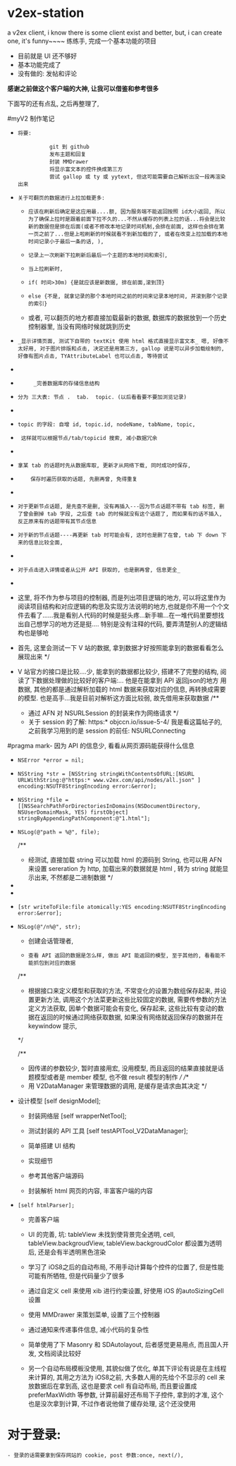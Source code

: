 # v2ex-station
a v2ex client, i know there is some client exist and better, but, i can create one, it's funny~~~~ 
练练手, 完成一个基本功能的项目
- 目前就是 UI 还不够好
- 基本功能完成了
- 没有做的: 发帖和评论

**感谢之前做这个客户端的大神, 让我可以借鉴和参考很多**




 下面写的还有点乱, 之后再整理了, 

#myV2 制作笔记

*     将要:

                git 到 github
                发布主题和回复
                封装 MMDrawer
                将显示富文本的控件换成第三方
                尝试 gallop 或 ty 或 yytext, 但这可能需要自己解析出没一段再渲染出来
                

*     关于可翻页的数据进行上拉加载更多:
    -     应该在刷新后确定是这应用最....额, 因为服务端不能返回按照 id大小返回, 所以为了确保上拉时是跟着前面下拉不久的...不然从缓存的列表上拉的话...将会是比较新的数据但是排在后面(或者不修改本地记录时间机制,会排在前面, 这样也会排在第一页之前了...但是上啦刷新的时候就看不到新加载的了, 或者在改变上拉加载的本地时间记录小于最后一条的话, ),
    -     记录上一次刷新下拉刷新后最后一个主题的本地时间和索引, 
    -     当上拉刷新时, 
    -     if( 时间>30m) {是就应该是新数据, 排在前面,滚到顶}
    -     else {不是, 就拿记录的那个本地时间之前的时间来记录本地时间, 并滚到那个记录的索引}

    - 或者, 可以翻页的地方都直接加载最新的数据, 数据库的数据放到一个历史控制器里, 当没有网络时候就跳到历史

*     _显示详情页面, 测试下自带的 textKit 使用 html 格式直接显示富文本_ 嗯, 好像不太好用, 对于图片排版和点击, 决定还是用第三方, gallop 说是可以异步加载绘制的, 好像有图片点击, TYAttributeLabel 也可以点击, 等待尝试
*     
*          _完善数据库的存储信息结构
*     分为 三大表: 节点 .  tab.  topic. (以后看看要不要加浏览记录)
*     
*     topic 的字段: 自增 id, topic.id, nodeName, tabName, topic,
*      这样就可以根据节点/tab/topicid 搜索, 减小数据冗余
*     
*     拿某 tab 的话题时先从数据库取, 更新才从网络下载, 同时成功时保存,
*         保存时遍历获取的话题, 先删再曾, 免得重复
*     
*     对于更新节点话题, 是先查不是删, 没有再插入---因为节点话题不带有 tab 标签, 删了曾会删掉 tab 字段, 之后查 tab 的时候就没有这个话题了, 而如果有的话不插入, 反正原来有的话题带有其节点信息
*     对于新的节点话题----再更新 tab 时可能会有, 这时也是删了在曾, tab 下 down 下来的信息比较全面,
*     
*     对于点击进入详情或者从公开 API 获取的, 也是删再曾, 信息更全_
*     

*   这里, 将不作为参与项目的控制器, 而是列出项目逻辑的地方, 可以将这里作为阅读项目结构和对应逻辑的构思及实现方法说明的地方,也就是你不用一个个文件去看了......我是看别人代码的时候是挺头疼...新手嘛...在一堆代码里要想找出自己想学习的地方还是挺....  特别是没有注释的代码, 要弄清楚别人的逻辑结构也是够呛
    
*   首先, 这里会测试一下 V 站的数据, 拿到数据才好按照能拿到的数据看看怎么展现出来     */
    
*   V 站官方的接口是比较....少, 能拿到的数据都比较少, 搭建不了完整的结构, 阅读了下数据处理做的比较好的客户端:... 他是在能拿到 API 返回json的地方 用数据, 其他的都是通过解析加载的 html 数据来获取对应的信息, 再转换成需要的模型.  也是高手...我是目前对解析这方面比较弱, 故先借用来获取数据
    /**
     *   通过 AFN 对 NSURLSession 的封装来作为网络请求
     */
    *   关于 session 的了解: https:* objccn.io/issue-5-4/ 我是看这篇帖子的, 之前我学习用到的是 session 的前任: NSURLConnecting
    
    
    
    
#pragma mark- 因为 API 的信息少, 看看从网页源码能获得什么信息
*     NSError *error = nil;
*     NSString *str = [NSString stringWithContentsOfURL:[NSURL URLWithString:@"https:* www.v2ex.com/api/nodes/all.json" ] encoding:NSUTF8StringEncoding error:&error];
*     NSString *file = [[NSSearchPathForDirectoriesInDomains(NSDocumentDirectory, NSUserDomainMask, YES) firstObject] stringByAppendingPathComponent:@"1.html"];
*     NSLog(@"path = %@", file);
    /**
     *   经测试, 直接加载 string 可以加载 html 的源码到 String, 也可以用 AFN 来设置 sereration 为 http, 加载出来的数据就是 html , 转为 string 就能显示出来, 不然都是二进制数据     */
    
* 
*     
*     [str writeToFile:file atomically:YES encoding:NSUTF8StringEncoding error:&error];
*     NSLog(@"/n%@", str);
    
    
    
    *   创建会话管理者,
    *     查看 API 返回的数据是怎么样, 做出 API 能返回的模型, 至于其他的, 看看能不能抓包到对应的数据
    
    /**
     *   根据接口来定义模型和获取的方法, 不常变化的设置为数组保存起来, 并设置更新方法, 调用这个方法菜更新这些比较固定的数据,
     需要传参数的方法定义方法获取, 因单个数据可能会有变化, 保存起来, 这些比较有变动的数据在返回的时候通过网络获取数据, 如果没有网络就返回保存的数据并在 keywindow 提示,
     
     */
    
    /**
     *   因传递的参数较少, 暂时直接用宏, 没用模型, 而且返回的结果直接就是话题模型或者是 member 模型, 也不做 result 模型的制作     */
    /**
     *   用 V2DataManager 来管理数据的调用, 是缓存是请求由其决定     */

*   设计模型
    [self designModel];
    
    *   封装网络层
    [self wrapperNetTool];
    
    *   测试封装的 API 工具
    [self testAPITool_V2DataManager];
    
    *   简单搭建 UI 结构
    
    
    *   实现细节
    
    
    *   参考其他客户端源码
    
    
    *   封装解析 html 网页的内容, 丰富客户端的内容
*     [self htmlParser];
    
    *   完善客户端
 
    *   UI 的完善, 坑: tableView 未找到使背景完全透明, cell, tableView.backgroudView, tableView.backgroudColor 都设置为透明后, 还是会有半透明黑色渲染
    
    *   学习了 iOS8之后的自动布局, 不用手动计算每个控件的位置了, 但是性能可能有所牺牲, 但是代码量少了很多
    *   通过自定义 cell 来使用 xib 进行约束设置, 好使用 iOS 的autoSizingCell 设置
    
    *   使用 MMDrawer 来策划菜单, 设置了三个控制器
    
    *   通过通知来传递事件信息, 减小代码的复杂性
    
    *   简单使用了下 Masonry 和 SDAutolayout, 后者感觉更易用点, 而且国人开发, 文档阅读比较好
    *   另一个自动布局模板没使用, 其貌似做了优化, 单其下评论有说是在主线程来计算的, 其用之方法为 iOS8之前, 大多数人用的先给个不显示的 cell 来放数据后在拿到高, 这也是要求 cell 有自动布局, 而且要设置成preferMaxWidth 等参数, 计算前最好还布局下子控件, 拿到的才准, 这个也是没次拿到计算, 不过作者说他做了缓存处理, 这个还没使用
    

# 对于登录:
    - 登录的话需要拿到保存网站的 cookie, post 参数:once, next(/), 

    

    
    

    



